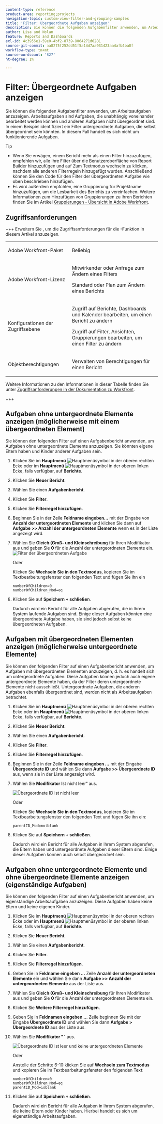 ```yaml
---
content-type: reference
product-area: reporting;projects
navigation-topic: custom-view-filter-and-grouping-samples
title: 'Filter: Übergeordnete Aufgaben anzeigen'
description: Sie können die folgenden Aufgabenfilter anwenden, um Arbeitsaufgaben anzuzeigen. Arbeitsaufgaben sind Aufgaben, die unabhängig voneinander bearbeitet werden können und anderen Aufgaben nicht übergeordnet sind. In einem Beispiel identifiziert ein Filter untergeordnete Aufgaben, die selbst übergeordnet sein könnten. In diesem Fall handelt es sich nicht um funktionierende Aufgaben.
author: Lisa and Nolan
feature: Reports and Dashboards
exl-id: 4c3956e1-59e0-4bf2-8739-8064271d6281
source-git-commit: aa8275f252dd51f5a14d7aa931423aa4afb4ba8f
workflow-type: tm+mt
source-wordcount: '827'
ht-degree: 1%

---
```


# Filter: Übergeordnete Aufgaben anzeigen

<!--Audited: 10/2024-->

Sie können die folgenden Aufgabenfilter anwenden, um Arbeitsaufgaben anzuzeigen. Arbeitsaufgaben sind Aufgaben, die unabhängig voneinander bearbeitet werden können und anderen Aufgaben nicht übergeordnet sind. In einem Beispiel identifiziert ein Filter untergeordnete Aufgaben, die selbst übergeordnet sein könnten. In diesem Fall handelt es sich nicht um funktionierende Aufgaben.

>[!TIP]
>
>* Wenn Sie erwägen, einem Bericht mehr als einen Filter hinzuzufügen, empfehlen wir, alle Ihre Filter über die Benutzeroberfläche von Report Builder hinzuzufügen und auf Zum Textmodus wechseln zu klicken, nachdem alle anderen Filterregeln hinzugefügt wurden. Anschließend können Sie den Code für den Filter der übergeordneten Aufgabe wie oben beschrieben hinzufügen. 
>* Es wird außerdem empfohlen, eine Gruppierung für Projektname hinzuzufügen, um die Lesbarkeit des Berichts zu vereinfachen. Weitere Informationen zum Hinzufügen von Gruppierungen zu Ihren Berichten finden Sie im Artikel [Gruppierungen - Übersicht in Adobe Workfront](../../../reports-and-dashboards/reports/reporting-elements/groupings-overview.md).
>

## Zugriffsanforderungen

+++ Erweitern Sie , um die Zugriffsanforderungen für die -Funktion in diesem Artikel anzuzeigen. 

<table style="table-layout:auto"> 
 <col> 
 <col> 
 <tbody> 
  <tr> 
   <td role="rowheader">Adobe Workfront-Paket</td> 
   <td> <p>Beliebig</p> </td> 
  </tr> 
  <tr> 
   <td role="rowheader">Adobe Workfront-Lizenz</td> 
   <td> 
   <p>Mitwirkender oder Anfrage zum Ändern eines Filters </p>
   <p>Standard oder Plan zum Ändern eines Berichts</p>
  </tr> 
  <tr> 
   <td role="rowheader">Konfigurationen der Zugriffsebene</td> 
   <td> <p>Zugriff auf Berichte, Dashboards und Kalender bearbeiten, um einen Bericht zu ändern</p> <p>Zugriff auf Filter, Ansichten, Gruppierungen bearbeiten, um einen Filter zu ändern</p> </td> 
  </tr> 
  <tr> 
   <td role="rowheader">Objektberechtigungen</td> 
   <td> <p>Verwalten von Berechtigungen für einen Bericht</p>  </td> 
  </tr> 
 </tbody> 
</table>

Weitere Informationen zu den Informationen in dieser Tabelle finden Sie unter [Zugriffsanforderungen in der Dokumentation zu Workfront](/help/quicksilver/administration-and-setup/add-users/access-levels-and-object-permissions/access-level-requirements-in-documentation.md).

+++

## Aufgaben ohne untergeordnete Elemente anzeigen (möglicherweise mit einem übergeordneten Element)

Sie können den folgenden Filter auf einen Aufgabenbericht anwenden, um Aufgaben ohne untergeordnete Elemente anzuzeigen. Sie könnten eigene Eltern haben und Kinder anderer Aufgaben sein.

1. Klicken Sie im **Hauptmenü** ![Hauptmenüsymbol](assets/main-menu-icon.png) in der oberen rechten Ecke oder im **Hauptmenü** ![Hauptmenüsymbol](assets/lines-main-menu.png) in der oberen linken Ecke, falls verfügbar, auf **Berichte**.

1. Klicken Sie **Neuer Bericht**.
1. Wählen Sie einen **Aufgabenbericht**.
1. Klicken Sie **Filter**.
1. Klicken Sie **Filterregel hinzufügen**.
1. Beginnen Sie in der Zeile **Feldname eingeben…** mit der Eingabe von **Anzahl der untergeordneten Elemente** und klicken Sie dann auf **Aufgabe >> Anzahl der untergeordneten Elemente** wenn es in der Liste angezeigt wird.

1. Wählen Sie **Gleich (Groß- und Kleinschreibung** für Ihren Modifikator aus und geben Sie **0** für die Anzahl der untergeordneten Elemente ein.\
   ![Filter der übergeordneten Aufgabe](assets/parent-task-filter-from-the-ui-350x76.png)

   Oder

   Klicken Sie **Wechseln Sie in den Textmodus**, kopieren Sie im Textbearbeitungsfenster den folgenden Text und fügen Sie ihn ein

   ```
   numberOfChildren=0
   numberOfChildren_Mod=eq
   ```


1. Klicken Sie auf **Speichern + schließen**.

   Dadurch wird ein Bericht für alle Aufgaben abgerufen, die in Ihrem System laufende Aufgaben sind. Einige dieser Aufgaben könnten eine übergeordnete Aufgabe haben, sie sind jedoch selbst keine übergeordneten Aufgaben.

## Aufgaben mit übergeordneten Elementen anzeigen (möglicherweise untergeordnete Elemente)

Sie können den folgenden Filter auf einen Aufgabenbericht anwenden, um Aufgaben mit übergeordneten Elementen anzuzeigen, d. h. es handelt sich um untergeordnete Aufgaben. Diese Aufgaben können jedoch auch eigene untergeordnete Elemente haben, da der Filter deren untergeordnete Elemente nicht ausschließt. Untergeordnete Aufgaben, die anderen Aufgaben ebenfalls übergeordnet sind, werden nicht als Arbeitsaufgaben betrachtet.

1. Klicken Sie im **Hauptmenü** ![Hauptmenüsymbol](assets/main-menu-icon.png) in der oberen rechten Ecke oder im **Hauptmenü** ![Hauptmenüsymbol](assets/lines-main-menu.png) in der oberen linken Ecke, falls verfügbar, auf **Berichte**.

1. Klicken Sie **Neuer Bericht**.
1. Wählen Sie einen **Aufgabenbericht**.
1. Klicken Sie **Filter**.
1. Klicken Sie **Filterregel hinzufügen**.
1. Beginnen Sie in der Zeile **Feldname eingeben …** mit der Eingabe **Übergeordnete ID** und wählen Sie dann **Aufgabe >> Übergeordnete ID** aus, wenn sie in der Liste angezeigt wird.
1. Wählen Sie **Modifikator** Ist nicht leer“ aus.

   ![Übergeordnete ID ist nicht leer](assets/filter-parent-id-not-blank-350x100.png)

   Oder

   Klicken Sie **Wechseln Sie in den Textmodus**, kopieren Sie im Textbearbeitungsfenster den folgenden Text und fügen Sie ihn ein: 

   `parentID_Mod=notblank`

1. Klicken Sie auf **Speichern + schließen**.

   Dadurch wird ein Bericht für alle Aufgaben in Ihrem System abgerufen, die Eltern haben und untergeordnete Aufgaben dieser Eltern sind. Einige dieser Aufgaben können auch selbst übergeordnet sein.

## Aufgaben ohne untergeordnete Elemente und ohne übergeordnete Elemente anzeigen (eigenständige Aufgaben)

Sie können den folgenden Filter auf einen Aufgabenbericht anwenden, um eigenständige Arbeitsaufgaben anzuzeigen. Diese Aufgaben haben keine Eltern und keine eigenen Kinder.

1. Klicken Sie im **Hauptmenü** ![Hauptmenüsymbol](assets/main-menu-icon.png) in der oberen rechten Ecke oder im **Hauptmenü** ![Hauptmenüsymbol](assets/lines-main-menu.png) in der oberen linken Ecke, falls verfügbar, auf **Berichte**.

1. Klicken Sie **Neuer Bericht**.
1. Wählen Sie einen **Aufgabenbericht**.
1. Klicken Sie **Filter**.
1. Klicken Sie **Filterregel hinzufügen**.
1. Geben Sie in **Feldname eingeben …** Zeile **Anzahl der untergeordneten Elemente** ein und wählen Sie dann **Aufgabe >> Anzahl der untergeordneten Elemente** aus der Liste aus.
1. Wählen Sie **Gleich (Groß- und Kleinschreibung** für Ihren Modifikator aus und geben Sie **0** für die Anzahl der untergeordneten Elemente ein.
1. Klicken Sie **Weitere Filterregel hinzufügen**.
1. Geben Sie in **Feldnamen eingeben …** Zeile beginnen Sie mit der Eingabe **Übergeordnete ID** und wählen Sie dann **Aufgabe > Übergeordnete ID** aus der Liste aus.
1. Wählen Sie **Modifikator &quot;**&quot; aus.

   ![Übergeordnete ID ist leer und keine untergeordneten Elemente](assets/filter-parent-id-blank-and-zero-children-350x121.png)

   Oder

   Anstelle der Schritte 6-10 <!--ensure steps above stay accurate--> klicken Sie auf **Wechseln zum Textmodus** und kopieren Sie im Textbearbeitungsfenster den folgenden Text:

   ```
   numberOfChildren=0
   numberOfChildren_Mod=eq
   parentID_Mod=isblank
   ```

1. Klicken Sie auf **Speichern + schließen**.

   Dadurch wird ein Bericht für alle Aufgaben in Ihrem System abgerufen, die keine Eltern oder Kinder haben. Hierbei handelt es sich um eigenständige Arbeitsaufgaben.

